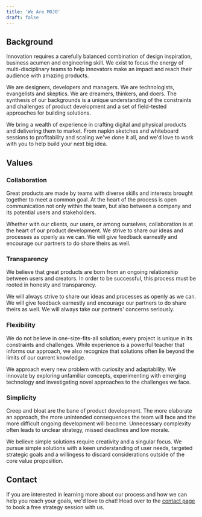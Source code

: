 ```yaml
---
title: 'We Are MOJO'
draft: false
---
```


## Background

Innovation requires a carefully balanced combination of design inspiration, business acumen and engineering skill. We exist to focus the energy of multi-disciplinary teams to help innovators make an impact and reach their audience with amazing products.

We are designers, developers and managers. We are technologists, evangelists and skeptics. We are dreamers, thinkers, and doers. The synthesis of our backgrounds is a unique understanding of the constraints and challenges of product development and a set of field-tested approaches for building solutions.

We bring a wealth of experience in crafting digital and physical products and delivering them to market. From napkin sketches and whiteboard sessions to profitability and scaling we've done it all, and we'd love to work with you to help build your next big idea.

## Values

### Collaboration

Great products are made by teams with diverse skills and interests brought together to meet a common goal. At the heart of the process is open communication not only within the team, but also between a company and its potential users and stakeholders.

Whether with our clients, our users, or among ourselves, collaboration is at the heart of our product development. We strive to share our ideas and processes as openly as we can. We will give feedback earnestly and encourage our partners to do share theirs as well.

### Transparency

We believe that great products are born from an ongoing relationship between users and creators. In order to be successful, this process must be rooted in honesty and transparency.

We will always strive to share our ideas and processes as openly as we can. We will give feedback earnestly and encourage our partners to do share theirs as well. We will always take our partners' concerns seriously.

### Flexibility

We do not believe in one-size-fits-all solution; every project is unique in its constraints and challenges. While experience is a powerful teacher that informs our approach, we also recognize that solutions often lie beyond the limits of our current knowledge.

We approach every new problem with curiosity and adaptability. We innovate by exploring unfamiliar concepts, experimenting with emerging technology and investigating novel approaches to the challenges we face.

### Simplicity

Creep and bloat are the bane of product development. The more elaborate an approach, the more unintended consequences the team will face and the more difficult ongoing development will become. Unnecessary complexity often leads to unclear strategy, missed deadlines and low morale.

We believe simple solutions require creativity and a singular focus. We pursue simple solutions with a keen understanding of user needs, targeted strategic goals and a willingess to discard considerations outside of the core value proposition.

## Contact

If you are interested in learning more about our process and how we can help you reach your goals, we'd love to chat! Head over to the [contact page](/contact) to book a free strategy session with us.
